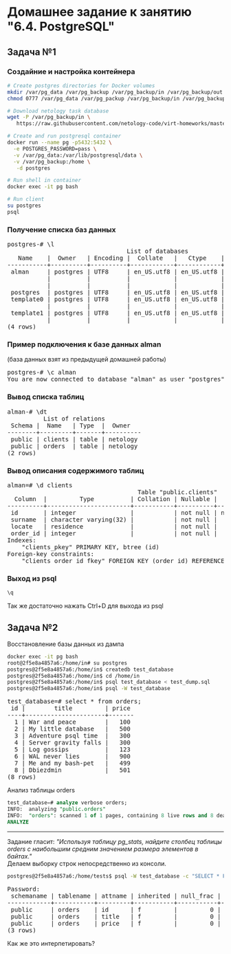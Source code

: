 ﻿# Домашнее задание к занятию "6.4. PostgreSQL"

## Задача №1

### Создайние и настройка контейнера

```bash
# Create postgres directories for Docker volumes
mkdir /var/pg_data /var/pg_backup /var/pg_backup/in /var/pg_backup/out
chmod 0777 /var/pg_data /var/pg_packup /var/pg_backup/in /var/pg_backup/out

# Download netology task database
wget -P /var/pg_backup/in \
   https://raw.githubusercontent.com/netology-code/virt-homeworks/master/06-db-04-postgresql/test_data/test_dump.sql

# Create and run postgresql container
docker run --name pg -p5432:5432 \
  -e POSTGRES_PASSWORD=pass \
  -v /var/pg_data:/var/lib/postgresql/data \
  -v /var/pg_backup:/home \
   -d postgres

# Run shell in container
docker exec -it pg bash

# Run client
su postgres
psql
```

### Получение списка баз данных

<pre>
postgres-# \l
                                 List of databases
   Name    |  Owner   | Encoding |  Collate   |   Ctype    |   Access privileges
-----------+----------+----------+------------+------------+-----------------------
 alman     | postgres | UTF8     | en_US.utf8 | en_US.utf8 | =Tc/postgres         +
           |          |          |            |            | postgres=CTc/postgres+
           |          |          |            |            | netology=CTc/postgres
 postgres  | postgres | UTF8     | en_US.utf8 | en_US.utf8 |
 template0 | postgres | UTF8     | en_US.utf8 | en_US.utf8 | =c/postgres          +
           |          |          |            |            | postgres=CTc/postgres
 template1 | postgres | UTF8     | en_US.utf8 | en_US.utf8 | =c/postgres          +
           |          |          |            |            | postgres=CTc/postgres
(4 rows)
</pre>

### Пример подключения к базе данных alman 
(база данных взят из предыдущей домашней работы)

<pre>
postgres-# \c alman
You are now connected to database "alman" as user "postgres".
</pre>

### Вывод списка таблиц

<pre>
alman-# \dt
          List of relations
 Schema |  Name   | Type  |  Owner
--------+---------+-------+----------
 public | clients | table | netology
 public | orders  | table | netology
(2 rows)
</pre>

### Вывод описания содержимого таблиц

<pre>
alman=# \d clients
                                    Table "public.clients"
  Column  |         Type          | Collation | Nullable |               Default
----------+-----------------------+-----------+----------+-------------------------------------
 id       | integer               |           | not null | nextval('clients_id_seq'::regclass)
 surname  | character varying(32) |           | not null |
 locate   | residence             |           | not null |
 order_id | integer               |           | not null |
Indexes:
    "clients_pkey" PRIMARY KEY, btree (id)
Foreign-key constraints:
    "clients_order_id_fkey" FOREIGN KEY (order_id) REFERENCES orders(id)
</pre>

### Выход из psql
```sql
\q
```
Так же достаточно нажать Ctrl+D для выхода из psql

## Задача №2

Восстановление базы данных из дампа

```bash
docker exec -it pg bash
root@2f5e8a4857a6:/home/in# su postgres
postgres@2f5e8a4857a6:/home/in$ createdb test_database
postgres@2f5e8a4857a6:/home/in$ cd /home/in
postgres@2f5e8a4857a6:/home/in$ psql test_database < test_dump.sql
postgres@2f5e8a4857a6:/home/in$ psql -W test_database
```

<pre>
test_database=# select * from orders;
 id |        title         | price
----+----------------------+-------
  1 | War and peace        |   100
  2 | My little database   |   500
  3 | Adventure psql time  |   300
  4 | Server gravity falls |   300
  5 | Log gossips          |   123
  6 | WAL never lies       |   900
  7 | Me and my bash-pet   |   499
  8 | Dbiezdmin            |   501
(8 rows)
</pre>

Анализ таблицы orders

```sql
test_database=# analyze verbose orders;
INFO:  analyzing "public.orders"
INFO:  "orders": scanned 1 of 1 pages, containing 8 live rows and 8 dead rows; 8 rows in sample, 8 estimated total rows
ANALYZE
```	

----

Задание гласит: _"Используя таблицу pg_stats, найдите столбец таблицы orders с наибольшим средним значением размера элементов в байтах."_  
Делаем выборку строк непосредственно из консоли.

```bash
postgres@2f5e8a4857a6:/home/tests$ psql -W test_database -c "SELECT * FROM pg_stats WHERE tablename='orders'"
```

<pre>
Password:
 schemaname | tablename | attname | inherited | null_frac | avg_width | n_distinct | most_common_vals | most_common_freqs |                                                                 histogram_bounds                                                                  | correlation | most_common_elems | most_common_elem_freqs | elem_count_histogram
------------+-----------+---------+-----------+-----------+-----------+------------+------------------+-------------------+---------------------------------------------------------------------------------------------------------------------------------------------------+-------------+-------------------+------------------------+----------------------
 public     | orders    | id      | f         |         0 |         4 |         -1 |                  |                   | {1,2,3,4,5,6,7,8}                                                                                                                                 |           1 |                   |                        |
 public     | orders    | title   | f         |         0 |        16 |         -1 |                  |                   | {"Adventure psql time",Dbiezdmin,"Log gossips","Me and my bash-pet","My little database","Server gravity falls","WAL never lies","War and peace"} |  -0.3809524 |                   |                        |
 public     | orders    | price   | f         |         0 |         4 |     -0.875 | {300}            | {0.25}            | {100,123,499,500,501,900}                                                                                                                         |   0.5952381 |                   |                        |
(3 rows)
</pre>

Как же это интерпетировать?
